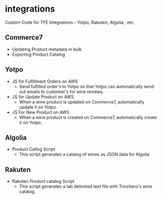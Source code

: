# integrations
Custom Code for TFE Integrations - Yotpo, Rakuten, Algolia , etc. 

## Commerce7
- Updating Product metadata in bulk
- Exporting Product Catalog 

## Yotpo 
- JS for Fulfillment Orders on AWS
  - Send fulfilled order's to Yotpo so that Yotpo can automatically send out emails to customer's for wine reviews.
- JS for Update Product on AWS
  - When a wine product is updated on Commerce7, automatically update it on Yotpo.
- JS For New Product on AWS
  - When a wine product is created on Commerce7, automatically create it on Yotpo.

## Algolia
- Product Catlog Script
  - This script generates a catalog of wines as JSON data for Algolia
<!-- - https://github.com/TFEWines/integrations/tree/main/Algolia#readme -->

## Rakuten
- Rakuten Product catalog Script
  - This script generates a tab delimited text file with Trinchero's wine catalog.
<!-- - https://github.com/TFEWines/integrations/tree/main/Rakuten#readme -->
